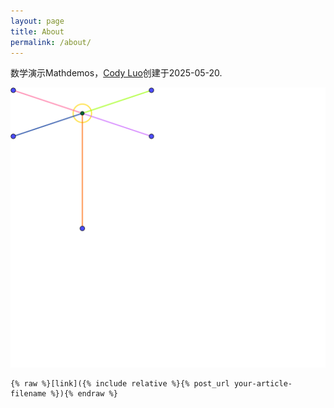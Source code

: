 ```yaml
---
layout: page
title: About
permalink: /about/
---
```


数学演示Mathdemos，[Cody Luo](https://github.com/cody-luo)创建于2025-05-20.

![logo](assets/dragonfly.svg)
```
{% raw %}[link]({% include relative %}{% post_url your-article-filename %}){% endraw %}
```
